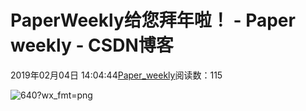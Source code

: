 # PaperWeekly给您拜年啦！ - Paper weekly - CSDN博客





2019年02月04日 14:04:44[Paper_weekly](https://me.csdn.net/c9Yv2cf9I06K2A9E)阅读数：115









![640?wx_fmt=png](https://ss.csdn.net/p?https://mmbiz.qpic.cn/mmbiz_png/VBcD02jFhgnYicG6q2BAaHjibHdZwFbHFsjPSTNAKvkAPNzcNym8ckXu4tOS09agWecibv0XqtOUpSZC3HKiaLGCkA/640?wx_fmt=png)






